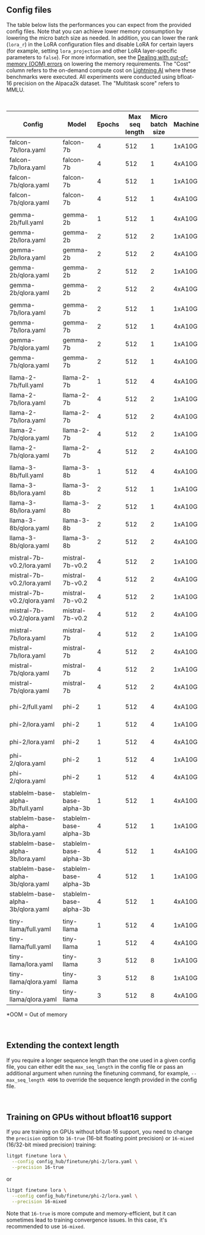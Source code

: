 ## Config files

The table below lists the performances you can expect from the provided config files. Note that you can achieve lower memory consumption by lowering the micro batch size as needed. In addition, you can lower the rank (`lora_r`) in the LoRA configuration files and disable LoRA for certain layers (for example, setting `lora_projection` and other LoRA layer-specific parameters to `false`).
For more information, see the [Dealing with out-of-memory (OOM) errors](../../tutorials/oom.md) on lowering the memory requirements.
The "Cost" column refers to the on-demand compute cost on [Lightning AI](https://lightning.ai) where these benchmarks were executed.
All experiments were conducted using bfloat-16 precision on the Alpaca2k dataset. The "Multitask score" refers to MMLU.

&nbsp;

| Config                            | Model                  | Epochs | Max seq length | Micro batch size | Machine | Training runtime | Cost | Peak memory | Validation loss | Validation perplexity | Multitask score (MMLU) |
| --------------------------------- | ---------------------- | ------ | -------------- | ---------------- | ------- | ---------------- | ---- | ----------- | --------------- | --------------------- | --------------- |
| falcon-7b/lora.yaml               | falcon-7b              | 4      | 512            | 1                | 1xA10G  | 24.84 min        | $0.7 | 16.69 GB    | 0.945           | 2.573                 | 26.2%           |
| falcon-7b/lora.yaml               | falcon-7b              | 4      | 512            | 1                | 4xA10G  | 24.94 min        | $2.0 | 16.69 GB    | 0.945           | 2.573                 | 26.4%           |
| falcon-7b/qlora.yaml              | falcon-7b              | 4      | 512            | 1                | 1xA10G  | 50.85 min        | $1.5 | 9.44 GB     | 0.993           | 2.699                 | 26.3%           |
| falcon-7b/qlora.yaml              | falcon-7b              | 4      | 512            | 1                | 4xA10G  | 50.88 min        | $4.1 | 9.44 GB     | 0.993           | 2.699                 | 26.3%           |
|                                   |                        |        |                |                  |         |                  |      |             |                 |                       |                 |
| gemma-2b/full.yaml                | gemma-2b               | 1      | 512            | 1                | 4xA10G  | 14.06 min        | $1.1 | 17.43 GB    | 1.021           | 2.777                 | 32.4%           |
| gemma-2b/lora.yaml                | gemma-2b               | 2      | 512            | 2                | 1xA10G  | 9.41 min         | $0.3 | 12.62 GB    | 0.981           | 2.666                 | 34.4%           |
| gemma-2b/lora.yaml                | gemma-2b               | 2      | 512            | 2                | 4xA10G  | 9.41 min         | $0.8 | 12.62 GB    | 0.981           | 2.667                 | 34.0%           |
| gemma-2b/qlora.yaml               | gemma-2b               | 2      | 512            | 2                | 1xA10G  | 12.91 min        | $0.4 | 11.58 GB    | 1.085           | 2.959                 | 36.4%           |
| gemma-2b/qlora.yaml               | gemma-2b               | 2      | 512            | 2                | 4xA10G  | 12.91 min        | $1.0 | 11.59 GB    | 1.085           | 2.958                 | 36.4%           |
|                                   |                        |        |                |                  |         |                  |      |             |                 |                       |                 |
| gemma-7b/lora.yaml                | gemma-7b               | 2      | 512            | 1                | 1xA10G  | OOM              | OOM  | OOM         | OOM             | OOM                   |                 |
| gemma-7b/lora.yaml                | gemma-7b               | 2      | 512            | 1                | 4xA10G  | OOM              | OOM  | OOM         | OOM             | OOM                   |                 |
| gemma-7b/qlora.yaml               | gemma-7b               | 2      | 512            | 1                | 1xA10G  | 43.58 min        | $1.3 | 17.18 GB    | 0.973           | 2.646                 |                 |
| gemma-7b/qlora.yaml               | gemma-7b               | 2      | 512            | 1                | 4xA10G  | 43.58 min        | $3.5 | 17.18 GB    | 0.983           | 2.672                 |                 |
|                                   |                        |        |                |                  |         |                  |      |             |                 |                       |                 |
| llama-2-7b/full.yaml              | llama-2-7b             | 1      | 512            | 4                | 4xA10G  | OOM              | OOM  | OOM         | OOM             | OOM                   |                 |
| llama-2-7b/lora.yaml              | llama-2-7b             | 4      | 512            | 2                | 1xA10G  | 32.82 min        | $1.0 | 19.77 GB    | 0.802           | 2.230                 | 40.3%           |
| llama-2-7b/lora.yaml              | llama-2-7b             | 4      | 512            | 2                | 4xA10G  | 32.83 min        | $2.6 | 19.77 GB    | 0.802           | 2.229                 | 40.2%           |
| llama-2-7b/qlora.yaml             | llama-2-7b             | 4      | 512            | 2                | 1xA10G  | 45.67 min        | $1.4 | 13.68 GB    | 0.814           | 2.258                 | 38.6%           |
| llama-2-7b/qlora.yaml             | llama-2-7b             | 4      | 512            | 2                | 4xA10G  | 45.69 min        | $3.7 | 13.68 GB    | 0.815           | 2.258                 | 38.6%           |
|                                   |                        |        |                |                  |         |                  |      |             |                 |                       |                 |
| llama-3-8b/full.yaml              | llama-3-8b             | 1      | 512            | 4                | 4xA10G  | OOM              | OOM  | OOM         | OOM             | OOM                   |                 |
| llama-3-8b/lora.yaml              | llama-3-8b             | 2      | 512            | 1                | 1xA10G  | 14.79 min        | $0.4 | 19.73 GB    | 0.888           | 2.431                 | 62.4%           |
| llama-3-8b/lora.yaml              | llama-3-8b             | 2      | 512            | 1                | 4xA10G  | 14.88 min        | $1.2 | 19.73 GB    | 0.889           | 2.432                 | 62.5%           |
| llama-3-8b/qlora.yaml             | llama-3-8b             | 2      | 512            | 2                | 1xA10G  | 22.24 min        | $0.7 | 17.41 GB    | 0.939           | 2.558                 | 62.2%           |
| llama-3-8b/qlora.yaml             | llama-3-8b             | 2      | 512            | 2                | 4xA10G  | 22.20 min        | $1.8 | 17.41 GB    | 0.939           | 2.557                 | 62.2%           |
|                                   |                        |        |                |                  |         |                  |      |             |                 |                       |                 |
| mistral-7b-v0.2/lora.yaml         | mistral-7b-v0.2        | 4      | 512            | 2                | 1xA10G  | 31.00 min        | $0.9 | 20.66 GB    | 0.801           | 2.228                 | 55.7%           |
| mistral-7b-v0.2/lora.yaml         | mistral-7b-v0.2        | 4      | 512            | 2                | 4xA10G  | 31.00 min        | $2.5 | 20.66 GB    | 0.802           | 2.229                 | 55.5%           |
| mistral-7b-v0.2/qlora.yaml        | mistral-7b-v0.2        | 4      | 512            | 2                | 1xA10G  | 44.75 min        | $1.3 | 14.29 GB    | 0.813           | 2.255                 | 56.5%           |
| mistral-7b-v0.2/qlora.yaml        | mistral-7b-v0.2        | 4      | 512            | 2                | 4xA10G  | 44.75 min        | $3.6 | 14.29 GB    | 0.813           | 2.254                 | 56.3%           |
|                                   |                        |        |                |                  |         |                  |      |             |                 |                       |                 |
| mistral-7b/lora.yaml              | mistral-7b             | 4      | 512            | 2                | 1xA10G  | 31.01 min        | $0.9 | 20.66 GB    | 0.794           | 2.211                 | 57.9%           |
| mistral-7b/lora.yaml              | mistral-7b             | 4      | 512            | 2                | 4xA10G  | 31.03 min        | $2.5 | 20.66 GB    | 0.796           | 2.218                 | 57.9%           |
| mistral-7b/qlora.yaml             | mistral-7b             | 4      | 512            | 2                | 1xA10G  | 44.75 min        | $1.3 | 14.29 GB    | 0.803           | 2.231                 | 57.9%           |
| mistral-7b/qlora.yaml             | mistral-7b             | 4      | 512            | 2                | 4xA10G  | 44.81 min        | $3.6 | 14.29 GB    | 0.803           | 2.233                 | 57.6%           |
|                                   |                        |        |                |                  |         |                  |      |             |                 |                       |                 |
| phi-2/full.yaml                   | phi-2                  | 1      | 512            | 4                | 4xA10G  | 11.87 min        | $1.0 | 14.44 GB    | 1.305           | 3.688                 | 38.4%           |
| phi-2/lora.yaml                   | phi-2                  | 1      | 512            | 4                | 1xA10G  | 3.78 min         | $0.1 | 13.98 GB    | 0.819           | 2.269                 | 53.0%           |
| phi-2/lora.yaml                   | phi-2                  | 1      | 512            | 4                | 4xA10G  | 3.78 min         | $0.3 | 13.98 GB    | 0.820           | 2.271                 | 52.4%           |
| phi-2/qlora.yaml                  | phi-2                  | 1      | 512            | 4                | 1xA10G  | 4.51 min         | $0.1 | 14.27 GB    | 0.837           | 2.310                 | 52.3%           |
| phi-2/qlora.yaml                  | phi-2                  | 1      | 512            | 4                | 4xA10G  | 4.52 min         | $0.4 | 14.27 GB    | 0.837           | 2.309                 | 52.3%           |
|                                   |                        |        |                |                  |         |                  |      |             |                 |                       |                 |
| stablelm-base-alpha-3b/full.yaml  | stablelm-base-alpha-3b | 1      | 512            | 1                | 4xA10G  | 70.13 min        | $5.6 | 21.23 GB    | 1.513           | 4.540                 | 23.2%           |
| stablelm-base-alpha-3b/lora.yaml  | stablelm-base-alpha-3b | 4      | 512            | 1                | 1xA10G  | 13.07 min        | $0.4 | 8.58 GB     | 1.361           | 3.900                 | 25.9%           |
| stablelm-base-alpha-3b/lora.yaml  | stablelm-base-alpha-3b | 4      | 512            | 1                | 4xA10G  | 13.16 min        | $1.1 | 8.58 GB     | 1.362           | 3.906                 | 25.9%           |
| stablelm-base-alpha-3b/qlora.yaml | stablelm-base-alpha-3b | 4      | 512            | 1                | 1xA10G  | 25.86 min        | $0.8 | 5.24 GB     | 1.388           | 4.009                 | 26.1%           |
| stablelm-base-alpha-3b/qlora.yaml | stablelm-base-alpha-3b | 4      | 512            | 1                | 4xA10G  | 25.80 min        | $2.1 | 5.24 GB     | 1.391           | 4.020                 | 26.6%           |
|                                   |                        |        |                |                  |         |                  |      |             |                 |                       |                 |
| tiny-llama/full.yaml              | tiny-llama             | 1      | 512            | 4                | 1xA10G  | 2.58 min         | $0.1 | 14.10 GB    | 1.088           | 2.968                 | 24.6%           |
| tiny-llama/full.yaml              | tiny-llama             | 1      | 512            | 4                | 4xA10G  | 2.57 min         | $0.2 | 14.10 GB    | 1.088           | 2.968                 | 24.5%           |
| tiny-llama/lora.yaml              | tiny-llama             | 3      | 512            | 8                | 1xA10G  | 8.09 min         | $0.2 | 13.50 GB    | 1.039           | 2.826                 | 25.5%           |
| tiny-llama/qlora.yaml             | tiny-llama             | 3      | 512            | 8                | 1xA10G  | 8.70 min         | $0.3 | 16.24 GB    | 1.056           | 2.874                 | 25.3%           |
| tiny-llama/qlora.yaml             | tiny-llama             | 3      | 512            | 8                | 4xA10G  | 8.70 min         | $0.7 | 16.24 GB    | 1.056           | 2.874                 | 25.4%           |

*OOM = Out of memory


&nbsp;
## Extending the context length

If you require a longer sequence length than the one used in a given config file, you can either edit the `max_seq_length` in the config file or pass an additional argument when running the finetuning command, for example, `--max_seq_length 4096` to override the sequence length provided in the config file.

&nbsp;
## Training on GPUs without bfloat16 support

If you are training on GPUs without bfloat-16 support, you need to change the `precision` option to `16-true` (16-bit floating point precision) or `16-mixed` (16/32-bit mixed precision) training:

```bash
litgpt finetune lora \
  --config config_hub/finetune/phi-2/lora.yaml \
  --precision 16-true
```
or

```bash
litgpt finetune lora \
  --config config_hub/finetune/phi-2/lora.yaml \
  --precision 16-mixed
```

Note that `16-true` is more compute and memory-efficient, but it can sometimes lead to training convergence issues. In this case, it's recommended to use `16-mixed`.
